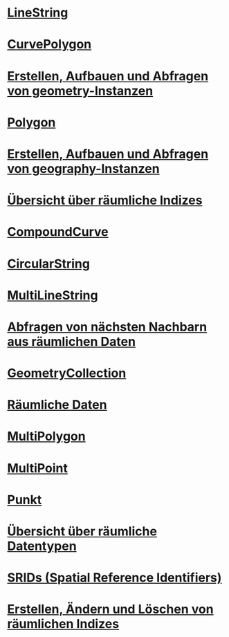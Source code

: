 # [LineString](linestring.md)
# [CurvePolygon](curvepolygon.md)
# [Erstellen, Aufbauen und Abfragen von geometry-Instanzen](create-construct-and-query-geometry-instances.md)
# [Polygon](polygon.md)
# [Erstellen, Aufbauen und Abfragen von geography-Instanzen](create-construct-and-query-geography-instances.md)
# [Übersicht über räumliche Indizes](spatial-indexes-overview.md)
# [CompoundCurve](compoundcurve.md)
# [CircularString](circularstring.md)
# [MultiLineString](multilinestring.md)
# [Abfragen von nächsten Nachbarn aus räumlichen Daten](query-spatial-data-for-nearest-neighbor.md)
# [GeometryCollection](geometrycollection.md)
# [Räumliche Daten](spatial-data-sql-server.md)
# [MultiPolygon](multipolygon.md)
# [MultiPoint](multipoint.md)
# [Punkt](point.md)
# [Übersicht über räumliche Datentypen](spatial-data-types-overview.md)
# [SRIDs (Spatial Reference Identifiers)](spatial-reference-identifiers-srids.md)
# [Erstellen, Ändern und Löschen von räumlichen Indizes](create-modify-and-drop-spatial-indexes.md)

